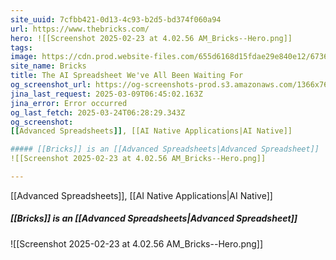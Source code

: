 ```yaml
---
site_uuid: 7cfbb421-0d13-4c93-b2d5-bd374f060a94
url: https://www.thebricks.com/
hero: ![[Screenshot 2025-02-23 at 4.02.56 AM_Bricks--Hero.png]]
tags: 
image: https://cdn.prod.website-files.com/655d6168d15fdae29e840e12/67369dd67e2ef4c19599a926_Homepage%20social-share.png
site_name: Bricks
title: The AI Spreadsheet We've All Been Waiting For
og_screenshot_url: https://og-screenshots-prod.s3.amazonaws.com/1366x768/80/false/d041dadf158e9f39f249eb719bab22f351a849b95695ed3211be3efde0b3a83e.jpeg
jina_last_request: 2025-03-09T06:45:02.163Z
jina_error: Error occurred
og_last_fetch: 2025-03-24T06:28:29.343Z
og_screenshot: 
[[Advanced Spreadsheets]], [[AI Native Applications|AI Native]]

##### [[Bricks]] is an [[Advanced Spreadsheets|Advanced Spreadsheet]]
![[Screenshot 2025-02-23 at 4.02.56 AM_Bricks--Hero.png]]

---
```


[[Advanced Spreadsheets]], [[AI Native Applications|AI Native]]

##### [[Bricks]] is an [[Advanced Spreadsheets|Advanced Spreadsheet]]
![[Screenshot 2025-02-23 at 4.02.56 AM_Bricks--Hero.png]]
